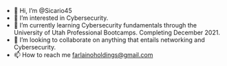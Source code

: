 - 👋 Hi, I’m @Sicario45
- 👀 I’m interested in Cybersecurity.
- 🌱 I’m currently learning Cybersecurity fundamentals through the University of Utah Professional Bootcamps.  Completing December 2021.
- 💞️ I’m looking to collaborate on anything that entails networking and Cybersecurity.
- 📫 How to reach me farlainoholdings@gmail.com

<!---
Sicario45/Sicario45 is a ✨ special ✨ repository because its `README.md` (this file) appears on your GitHub profile.
You can click the Preview link to take a look at your changes.
--->
